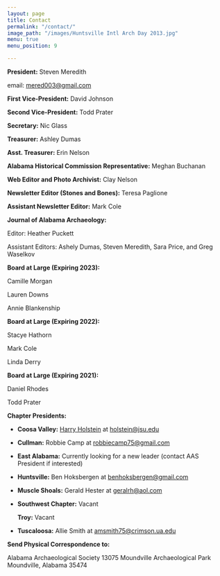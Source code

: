 ```yaml
---
layout: page
title: Contact
permalink: "/contact/"
image_path: "/images/Huntsville Intl Arch Day 2013.jpg"
menu: true
menu_position: 9

---
```

**President:** Steven Meredith 

email: mered003@gmail.com

**First Vice-President:** David Johnson

**Second Vice-President:** Todd Prater

**Secretary:** Nic Glass

**Treasurer:** Ashley Dumas

**Asst. Treasurer:** Erin Nelson

**Alabama Historical Commission Representative:** Meghan Buchanan

**Web Editor and Photo Archivist:** Clay Nelson

**Newsletter Editor (Stones and Bones):** Teresa Paglione

**Assistant Newsletter Editor:** Mark Cole

**Journal of Alabama Archaeology:**

Editor: Heather Puckett

Assistant Editors: Ashely Dumas, Steven Meredith, Sara Price, and Greg Waselkov

**Board at Large (Expiring 2023):**

Camille Morgan

Lauren Downs

Annie Blankenship

**Board at Large (Expiring 2022):**

Stacye Hathorn

Mark Cole

Linda Derry

**Board at Large (Expiring 2021):**

Daniel Rhodes

Todd Prater

**Chapter Presidents:**

* **Coosa Valley:** [Harry Holstein](holstein@jsu.edu) at holstein@jsu.edu
* **Cullman:** Robbie Camp at robbiecamp75@gmail.com
* **East Alabama:** Currently looking for a new leader (contact AAS President if interested)
* **Huntsville:** Ben Hoksbergen at benhoksbergen@gmail.com
* **Muscle Shoals:** Gerald Hester at geralrh@aol.com
* **Southwest Chapter:** Vacant

  **Troy:** Vacant
* **Tuscaloosa:** Allie Smith at amsmith75@crimson.ua.edu

**Send Physical Correspondence to:**

Alabama Archaeological Society 13075 Moundville Archaeological Park Moundville, Alabama 35474